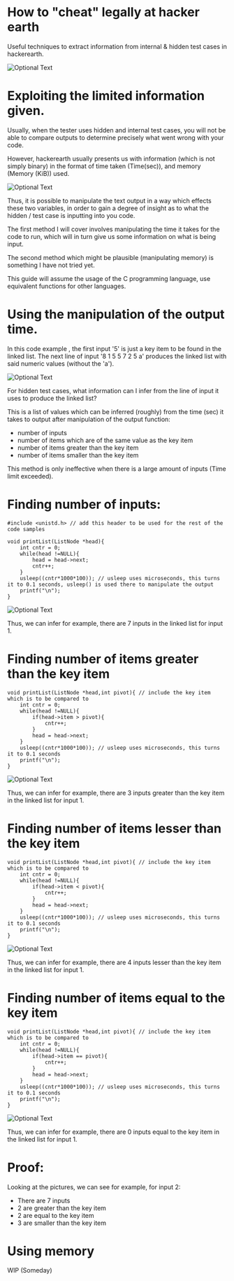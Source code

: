 # How to "cheat" legally at hacker earth
Useful techniques to extract information from internal &amp; hidden test cases in hackerearth.

![Optional Text](/pictures/1.png)

# Exploiting the limited information given.

Usually, when the tester uses hidden and internal test cases, you will not be able to compare outputs to determine precisely what went wrong with your code.

However, hackerearth usually presents us with information (which is not simply binary) in the format of time taken (Time(sec)), and memory (Memory (KiB)) used.

![Optional Text](/pictures/2.PNG)

Thus, it is possible to manipulate the text output in a way which effects these two variables, in order to gain a degree of insight as to what the hidden / test case is inputting into you code.

The first method I will cover involves manipulating the time it takes for the code to run, which will in turn give us some information on what is being input.

The second method which might be plausible (manipulating memory) is something I have not tried yet.

This guide will assume the usage of the C programming language, use equivalent functions for other languages.

# Using the manipulation of the output time.

In this code example , the first input '5' is just a key item to be found in the linked list. The next line of input '8 1 5 5 7 2 5 a' produces the linked list with said numeric values (without the 'a').

![Optional Text](/pictures/3.PNG)

For hidden test cases, what information can I infer from the line of input it uses to produce the linked list?

This is a list of values which can be inferred (roughly) from the time (sec) it takes to output after manipulation of the output function:
- number of inputs 
- number of items which are of the same value as the key item
- number of items greater than the key item
- number of items smaller than the key item

This method is only ineffective when there is a large amount of inputs (Time limit exceeded).

# Finding number of inputs:

```
#include <unistd.h> // add this header to be used for the rest of the code samples

void printList(ListNode *head){
	int cntr = 0;
    while(head !=NULL){
        head = head->next;
        cntr++;
    }
	usleep((cntr*1000*100)); // usleep uses microseconds, this turns it to 0.1 seconds, usleep() is used there to manipulate the output
    printf("\n");
}
```

![Optional Text](/pictures/4.PNG)

Thus, we can infer for example, there are 7 inputs in the linked list for input 1.

# Finding number of items greater than the key item

```
void printList(ListNode *head,int pivot){ // include the key item which is to be compared to
	int cntr = 0;
    while(head !=NULL){
		if(head->item > pivot){
			cntr++;
		}
        head = head->next;
    }
	usleep((cntr*1000*100)); // usleep uses microseconds, this turns it to 0.1 seconds
    printf("\n");
}
```

![Optional Text](/pictures/5.PNG)

Thus, we can infer for example, there are 3 inputs greater than the key item in the linked list for input 1.


# Finding number of items lesser than the key item

```
void printList(ListNode *head,int pivot){ // include the key item which is to be compared to
	int cntr = 0;
    while(head !=NULL){
		if(head->item < pivot){
			cntr++;
		}
        head = head->next;
    }
	usleep((cntr*1000*100)); // usleep uses microseconds, this turns it to 0.1 seconds
    printf("\n");
}
```

![Optional Text](/pictures/6.PNG)

Thus, we can infer for example, there are 4 inputs lesser than the key item in the linked list for input 1.


# Finding number of items equal to the key item

```
void printList(ListNode *head,int pivot){ // include the key item which is to be compared to
	int cntr = 0;
    while(head !=NULL){
		if(head->item == pivot){
			cntr++;
		}
        head = head->next;
    }
	usleep((cntr*1000*100)); // usleep uses microseconds, this turns it to 0.1 seconds
    printf("\n");
}
```

![Optional Text](/pictures/7.PNG)

Thus, we can infer for example, there are 0 inputs equal to the key item in the linked list for input 1.

# Proof:

Looking at the pictures, we can see for example, for input 2:
- There are 7 inputs
- 2 are greater than the key item 
- 2 are equal to the key item
- 3 are smaller than the key item

# Using memory
WIP (Someday)
